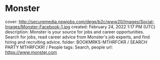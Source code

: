 # Monster

cover: http://securemedia.newjobs.com/dege/b2c/www20/Images/Social-Images/Monster-Facebook-1.jpg
created: February 24, 2022 1:17 PM (UTC)
description: Monster is your source for jobs and career opportunities. Search for jobs, read career advice from Monster's job experts, and find hiring and recruiting advice.
folder: BOOKMRKS-MTHRFCKR / SEARCH PARTY MTHRFCKR! / People
tags: Search, people
url: https://www.monster.com